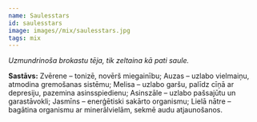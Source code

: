 ```yaml
---
name: Saulesstars
id: saulesstars
image: images//mix/saulesstars.jpg
tags: mix
---
```

*Uzmundrinoša brokastu tēja, tik zeltaina kā pati saule.*

**Sastāvs:**
Zvērene – tonizē, novērš miegainību;
Auzas – uzlabo vielmaiņu, atmodina gremošanas sistēmu;
Melisa – uzlabo garšu, palīdz cīņā ar depresiju, pazemina asinsspiedienu;
Asinszāle – uzlabo pašsajūtu un garastāvokli;
Jasmīns – enerģētiski sakārto organismu;
Lielā nātre – bagātina organismu ar minerālvielām, sekmē audu atjaunošanos.